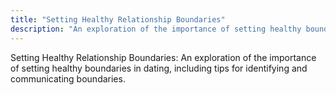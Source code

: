 ```yaml
---
title: "Setting Healthy Relationship Boundaries"
description: "An exploration of the importance of setting healthy boundaries in dating, including tips for identifying and communicating boundaries."
---
```

Setting Healthy Relationship Boundaries: An exploration of the importance of setting healthy boundaries in dating, including tips for identifying and communicating boundaries.